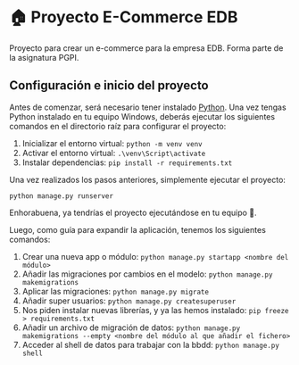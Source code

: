 # 🏠 Proyecto E-Commerce EDB
Proyecto para crear un e-commerce para la empresa EDB. Forma parte de la asignatura PGPI.

## Configuración e inicio del proyecto
Antes de comenzar, será necesario tener instalado [Python](https://www.python.org/downloads/). Una vez tengas Python instalado en tu equipo Windows, deberás ejecutar los siguientes comandos en el directorio raíz para configurar el proyecto:

1. Inicializar el entorno virtual: `python -m venv venv`
2. Activar el entorno virtual: `.\venv\Script\activate`
3. Instalar dependencias: `pip install -r requirements.txt`

Una vez realizados los pasos anteriores, simplemente ejecutar el proyecto:
```
python manage.py runserver
```

Enhorabuena, ya tendrías el proyecto ejecutándose en tu equipo 🎉.

Luego, como guía para expandir la aplicación, tenemos los siguientes comandos:

1. Crear una nueva app o módulo: `python manage.py startapp <nombre del módulo>`
2. Añadir las migraciones por cambios en el modelo: `python manage.py makemigrations`
3. Aplicar las migraciones: `python manage.py migrate`
4. Añadir super usuarios: `python manage.py createsuperuser`
5. Nos piden instalar nuevas librerías, y ya las hemos instalado: `pip freeze > requirements.txt`
6. Añadir un archivo de migración de datos: `python manage.py makemigrations --empty <nombre del módulo al que añadir el fichero>`
7. Acceder al shell de datos para trabajar con la bbdd: `python manage.py shell`
